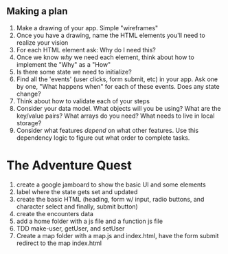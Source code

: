 ## Making a plan
1) Make a drawing of your app. Simple "wireframes"
2) Once you have a drawing, name the HTML elements you'll need to realize your vision
3) For each HTML element ask: Why do I need this?
4) Once we know _why_ we need each element, think about how to implement the "Why" as a "How"
5) Is there some state we need to initialize?
6) Find all the 'events' (user clicks, form submit, etc) in your app. Ask one by one, "What happens when" for each of these events. Does any state change?
7) Think about how to validate each of your steps
8) Consider your data model. What objects will you be using? What are the key/value pairs? What arrays do you need? What needs to live in local storage?
9) Consider what features _depend_ on what other features. Use this dependency logic to figure out what order to complete tasks.

# The Adventure Quest
1) create a google jamboard to show the basic UI and some elements
2) label where the state gets set and updated
3) create the basic HTML (heading, form w/ input, radio buttons, and character select and finally, submit button)
4) create the encounters data
5) add a home folder with a js file and a function js file
6) TDD make-user, getUser, and setUser
7) Create a map folder with a map.js and index.html, have the form submit redirect to the map index.html
